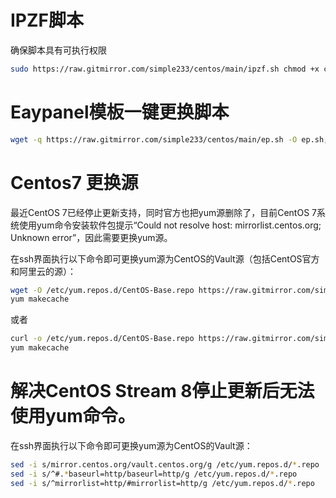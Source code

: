 # IPZF脚本
确保脚本具有可执行权限
```bash
sudo https://raw.gitmirror.com/simple233/centos/main/ipzf.sh chmod +x custom_iptables.sh & ./custom_iptables.sh
```

# Eaypanel模板一键更换脚本
```bash
wget -q https://raw.gitmirror.com/simple233/centos/main/ep.sh -O ep.sh;sh ep.sh
```
# Centos7 更换源

最近CentOS 7已经停止更新支持，同时官方也把yum源删除了，目前CentOS 7系统使用yum命令安装软件包提示“Could not resolve host: mirrorlist.centos.org; Unknown error”，因此需要更换yum源。

在ssh界面执行以下命令即可更换yum源为CentOS的Vault源（包括CentOS官方和阿里云的源）：
```bash
wget -O /etc/yum.repos.d/CentOS-Base.repo https://raw.gitmirror.com/simple233/centos/main/Centos-7.repo
yum makecache
```
或者
```bash
curl -o /etc/yum.repos.d/CentOS-Base.repo https://raw.gitmirror.com/simple233/centos/main/Centos-7.repo
yum makecache
```

# 解决CentOS Stream 8停止更新后无法使用yum命令。

在ssh界面执行以下命令即可更换yum源为CentOS的Vault源：
```bash
sed -i s/mirror.centos.org/vault.centos.org/g /etc/yum.repos.d/*.repo
sed -i s/^#.*baseurl=http/baseurl=http/g /etc/yum.repos.d/*.repo
sed -i s/^mirrorlist=http/#mirrorlist=http/g /etc/yum.repos.d/*.repo
```
